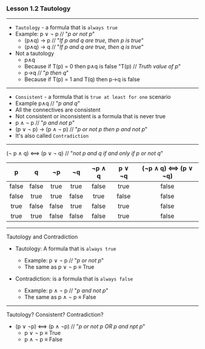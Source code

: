 ### Lesson 1.2 Tautology

---

- `Tautology` - a formula that is `always true`
- Example: p ∨ ¬ p // "_p or not p_"
  - (p∧q) -> p // "_If p and q are true, then p is true_"
  - (p∧q) -> q // "_If p and q are true, then q is true_"
- Not a tautology
  - p∧q
  - Because if T(p) = 0 then p∧q is false
    "T(p) // _Truth value of p_"
  - p->q // "_p then q_"
  - Because if T(p) = 1 and T(q) then p->q is false

---

- `Consistent` - a formula that is `true at least for one` scenario
- Example p∧q // "_p and q_"
- All the connectives are consistent
- Not consistent or inconsistent is a formula that is never true
- p ∧ ¬ p // "_p and not p_"
- (p ∨ ¬ p) -> (p ∧ ¬ p) // "_p or not p then p and not p_"
- It's also called `Contradiction`

---

(¬ p ∧ q) ⟺ (p ∨ ¬ q) // "_not p and q if and only if p or not q_"

|   p   |   q   |  ¬p   |  ¬q   | ¬p ∧ q | p ∨ ¬q | (¬p ∧ q) ⟺ (p ∨ ¬q) |
| :---: | :---: | :---: | :---: | :----: | :----: | :-----------------: |
| false | false | true  | true  | false  |  true  |        false        |
| false | true  | true  | false |  true  | false  |        false        |
| true  | false | false | true  | false  |  true  |        false        |
| true  | true  | false | false | false  |  true  |        false        |

---

Tautology and Contradiction

- Tautology: A formula that is `always true`

  - Example: p ∨ ¬ p // "_p or not p_"
  - The same as p ∨ ¬ p ≡ True

- Contradiction: is a formula that is `always false`
  - Example: p ∧ ¬ p // "_p and not p_"
  - The same as p ∧ ¬ p ≡ False

---

Tautology? Consistent? Contradiction?

- (p ∨ ¬p) ⟺ (p ∧ ¬p) // "_p or not p OR p and npt p_"
  - p ∨ ¬ p ≡ True
  - p ∧ ¬ p ≡ False
